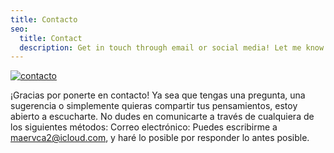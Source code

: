 ```yaml
---
title: Contacto
seo:
  title: Contact
  description: Get in touch through email or social media! Let me know how I can help.
---
```


 [![contacto](/contacto.png)](/contacto.png)


¡Gracias por ponerte en contacto! Ya sea que tengas una pregunta, una sugerencia o simplemente quieras compartir tus pensamientos, estoy abierto a escucharte. No dudes en comunicarte a través de cualquiera de los siguientes métodos:
Correo electrónico: Puedes escribirme a maervca2@icloud.com, y haré lo posible por responder lo antes posible.
